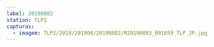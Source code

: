 ```yaml
---
label: 20190802
station: TLP2
capturas:
  - imagem: TLP2/2019/201908/20190802/M20190803_091059_TLP_2P.jpg
---
```

